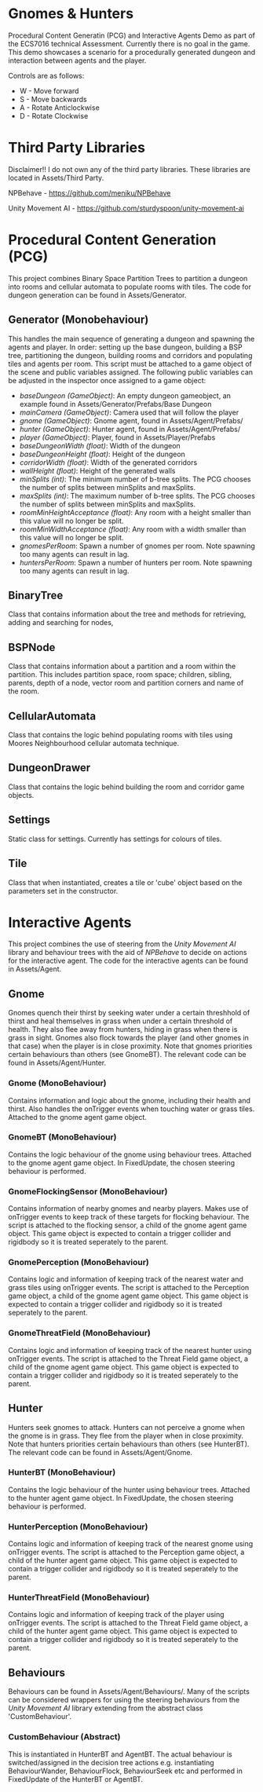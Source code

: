 # Gnomes & Hunters
 Procedural Content Generatin (PCG) and Interactive Agents Demo as part of the ECS7016 technical Assessment. Currently there is no goal in the game. This demo showcases a scenario for a procedurally generated dungeon and interaction between agents and the player.

 Controls are as follows:
 - W - Move forward
 - S - Move backwards
 - A - Rotate Anticlockwise
 - D - Rotate Clockwise

# Third Party Libraries
Disclaimer!! I do not own any of the third party libraries. These libraries are located in Assets/Third Party.

NPBehave - https://github.com/meniku/NPBehave

Unity Movement AI - https://github.com/sturdyspoon/unity-movement-ai

# Procedural Content Generation (PCG)

This project combines Binary Space Partition Trees to partition a dungeon into rooms and cellular automata to populate rooms with tiles. The code for dungeon generation can be found in Assets/Generator.

## Generator (Monobehaviour)

This handles the main sequence of generating a dungeon and spawning the agents and player. In order: setting up the base dungeon, building a BSP tree, partitioning the dungeon, building rooms and corridors and populating tiles and agents per room. This script must be attached to a game object of the scene and public variables assigned. The following public variables can be adjusted in the inspector once assigned to a game object:

- *baseDungeon (GameObject)*: An empty dungeon gameobject, an example found in Assets/Generator/Prefabs/Base Dungeon
- *mainCamera (GameObject)*: Camera used that will follow the player
- *gnome (GameObject)*: Gnome agent, found in Assets/Agent/Prefabs/
- *hunter (GameObject)*: Hunter agent, found in Assets/Agent/Prefabs/
- *player (GameObject)*: Player, found in Assets/Player/Prefabs
- *baseDungeonWidth (float)*: Width of the dungeon
- *baseDungeonHeight (float)*: Height of the dungeon
- *corridorWidth (float)*: Width of the generated corridors
- *wallHeight (float)*: Height of the generated walls
- *minSplits (int)*: The minimum number of b-tree splits. The PCG chooses the number of splits between minSplits and maxSplits.
- *maxSplits (int)*: The maximum number of b-tree splits. The PCG chooses the number of splits between minSplits and maxSplits.
- *roomMinHeightAcceptance (float)*: Any room with a height smaller than this value will no longer be split.
- *roomMinWidthAcceptance (float)*: Any room with a width smaller than this value will no longer be split.
- *gnomesPerRoom*: Spawn a number of gnomes per room. Note spawning too many agents can result in lag.
- *huntersPerRoom*: Spawn a number of hunters per room. Note spawning too many agents can result in lag.

## BinaryTree
Class that contains information about the tree and methods for retrieving, adding and searching for nodes,

## BSPNode
Class that contains information about a partition and a room within the partition. This includes partition space, room space; children, sibling, parents, depth of a node, vector room and partition corners and name of the room.

## CellularAutomata
Class that contains the logic behind populating rooms with tiles using Moores Neighbourhood cellular automata technique. 

## DungeonDrawer
Class that contains the logic behind building the room and corridor game objects. 

## Settings
Static class for settings. Currently has settings for colours of tiles.

## Tile
Class that when instantiated, creates a tile or 'cube' object based on the parameters set in the constructor. 


# Interactive Agents
This project combines the use of steering from the *Unity Movement AI* library and behaviour trees with the aid of *NPBehave* to decide on actions for the interactive agent. The code for the interactive agents can be found in Assets/Agent.

## Gnome
Gnomes quench their thirst by seeking water under a certain threshhold of thirst and heal themselves in grass when under a certain threshold of health. They also flee away from hunters, hiding in grass when there is grass in sight. Gnomes also flock towards the player (and other gnomes in that case) when the player is in close proximity. Note that gnomes priorities certain behaviours than others (see GnomeBT). The relevant code can be found in Assets/Agent/Hunter.

### Gnome (MonoBehaviour)
Contains information and logic about the gnome, including their health and thirst. Also handles the onTrigger events when touching water or grass tiles. Attached to the gnome agent game object.

### GnomeBT (MonoBehaviour)
Contains the logic behaviour of the gnome using behaviour trees. Attached to the gnome agent game object. In FixedUpdate, the chosen steering behaviour is performed.

### GnomeFlockingSensor (MonoBehaviour)
Contains information of nearby gnomes and nearby players. Makes use of onTrigger events to keep track of these targets for flocking behaviour. The script is attached to the flocking sensor, a child of the gnome agent game object. This game object is expected to contain a trigger collider and rigidbody so it is treated seperately to the parent.

### GnomePerception (MonoBehaviour)
Contains logic and information of keeping track of the nearest water and grass tiles using onTrigger events. The script is attached to the Perception game object, a child of the gnome agent game object. This game object is expected to contain a trigger collider and rigidbody so it is treated seperately to the parent.

### GnomeThreatField (MonoBehaviour)
Contains logic and information of keeping track of the nearest hunter using onTrigger events. The script is attached to the Threat Field game object, a child of the gnome agent game object. This game object is expected to contain a trigger collider and rigidbody so it is treated seperately to the parent.

## Hunter
Hunters seek gnomes to attack. Hunters can not perceive a gnome when the gnome is in grass. They flee from the player when in close proximity. Note that hunters priorities certain behaviours than others (see HunterBT). The relevant code can be found in Assets/Agent/Gnome.

### HunterBT (MonoBehaviour)
Contains the logic behaviour of the hunter using behaviour trees. Attached to the hunter agent game object. In FixedUpdate, the chosen steering behaviour is performed.
 
### HunterPerception (MonoBehaviour)
Contains logic and information of keeping track of the nearest gnome using onTrigger events. The script is attached to the Perception game object, a child of the hunter agent game object. This game object is expected to contain a trigger collider and rigidbody so it is treated seperately to the parent.

### HunterThreatField (MonoBehaviour)
Contains logic and information of keeping track of the player using onTrigger events. The script is attached to the Threat Field game object, a child of the hunter agent game object. This game object is expected to contain a trigger collider and rigidbody so it is treated seperately to the parent.

## Behaviours
Behaviours can be found in Assets/Agent/Behaviours/. Many of the scripts can be considered wrappers for using the steering behaviours from the *Unity Movement AI* library extending from the abstract class 'CustomBehaviour'. 

### CustomBehaviour (Abstract)
This is instantiated in HunterBT and AgentBT. The actual behaviour is switched/assigned in the decision tree actions e.g. instantiating BehaviourWander, BehaviourFlock, BehaviourSeek etc and performed in FixedUpdate of the HunterBT or AgentBT.